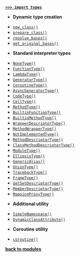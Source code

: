 [**`>>> import types`**](/modules/types/)

- **Dynamic type creation**

* [`new_class()`](/modules/types/new_class.md)
* [`prepare_class()`](/modules/types/prepare_class.md)
* [`resolve_bases()`](/modules/types/resolve_bases.md)
* [`get_original_bases()`](/modules/types/get_original_bases.md)

- **Standard interpreter types**

* [`NoneType()`](/modules/types/NoneType.md)
* [`FunctionType()`](/modules/types/FunctionType.md)
* [`LambdaType()`](/modules/types/LambdaType.md)
* [`GeneratorType()`](/modules/types/GeneratorType.md)
* [`CoroutineType()`](/modules/types/CoroutineType.md)
* [`AsyncGeneratorType()`](/modules/types/AsyncGeneratorType.md)
* [`CodeType()`](/modules/types/CodeType.md)
* [`CellType()`](/modules/types/CellType.md)
* [`MethodType()`](/modules/types/MethodType.md)
* [`BuiltinFunctionType()`](/modules/types/BuiltinFunctionType.md)
* [`BuiltinMethodType()`](/modules/types/BuiltinMethodType.md)
* [`WrapperDescriptorType()`](/modules/types/WrapperDescriptorType.md)
* [`MethodWrapperType()`](/modules/types/MethodWrapperType.md)
* [`NotImplementedType()`](/modules/types/NotImplementedType.md)
* [`MethodDescriptorType()`](/modules/types/MethodDescriptorType.md)
* [`ClassMethodDescriptorType()`](/modules/types/ClassMethodDescriptorType.md)
* [`ModuleType()`](/modules/types/ModuleType.md)
* [`EllipsisType()`](/modules/types/EllipsisType.md)
* [`GenericAlias()`](/modules/types/GenericAlias.md)
* [`UnionType()`](/modules/types/UnionType.md)
* [`TracebackType()`](/modules/types/TracebackType.md)
* [`FrameType()`](/modules/types/FrameType.md)
* [`GetSetDescriptorType()`](/modules/types/GetSetDescriptorType.md)
* [`MemberDescriptorType()`](/modules/types/MemberDescriptorType.md)
* [`MappingProxyType()`](/modules/types/MappingProxyType.md)

- **Additional utility**

* [`SimpleNamespace()`](/modules/types/SimpleNamespace.md)
* [`DynamicClassAttribute()`](/modules/types/DynamicClassAttribute.md)

- **Coroutine utility**

* [`coroutine()`](/modules/types/coroutine.md)

[**back to modules**](/modules/)
